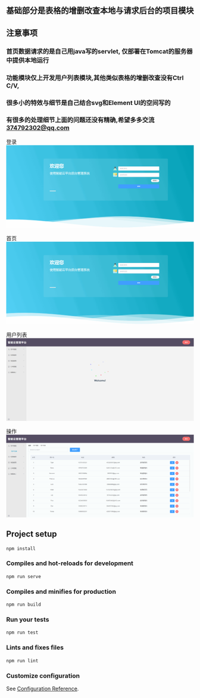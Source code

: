 ## 基础部分是表格的增删改查本地与请求后台的项目模块


## 注意事项
  ### 首页数据请求的是自己用java写的servlet, 仅部署在Tomcat的服务器中提供本地运行
  ### 功能模块仅上开发用户列表模块,其他类似表格的增删改查没有Ctrl C/V,
  ### 很多小的特效与细节是自己结合svg和Element UI的空间写的
  ### 有很多的处理细节上面的问题还没有精确,希望多多交流 374792302@qq.com

登录
![](https://github.com/Garry8/vue-eleShop/blob/master/src/assets/img/loginl.gif)

首页
![](https://github.com/Garry8/vue-eleShop/blob/master/src/assets/img/homel.gif)

用户列表
![](https://github.com/Garry8/vue-eleShop/blob/master/src/assets/img/homet.gif)

操作
![](https://github.com/Garry8/vue-eleShop/blob/master/src/assets/img/editl.gif)



## Project setup
```
npm install
```

### Compiles and hot-reloads for development
```
npm run serve
```

### Compiles and minifies for production
```
npm run build
```

### Run your tests
```
npm run test
```

### Lints and fixes files
```
npm run lint
```

### Customize configuration
See [Configuration Reference](https://cli.vuejs.org/config/).
